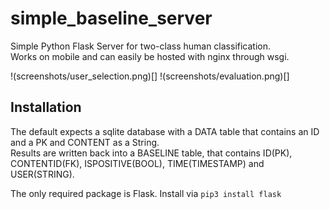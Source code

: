 # simple_baseline_server
Simple Python Flask Server for two-class human classification.  
Works on mobile and can easily be hosted with nginx through wsgi.

!(screenshots/user_selection.png)[]
!(screenshots/evaluation.png)[]

## Installation
The default expects a sqlite database with a DATA table that contains an ID and a PK and CONTENT as a String.  
Results are written back into a BASELINE table, that contains ID(PK), CONTENTID(FK), ISPOSITIVE(BOOL), TIME(TIMESTAMP) and USER(STRING).

The only required package is Flask. Install via `pip3 install flask`
